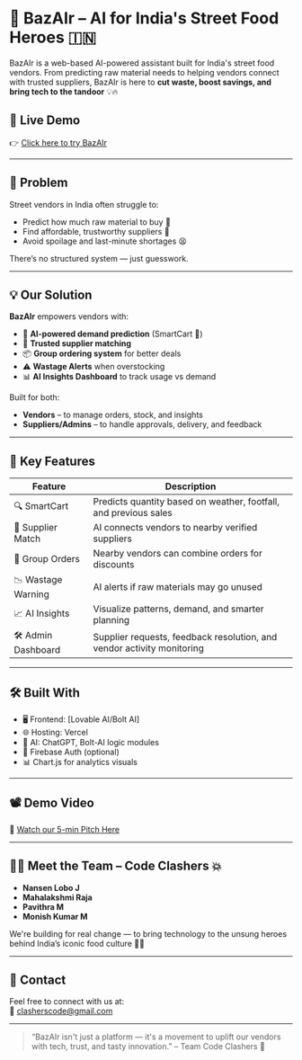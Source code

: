 # 🍲 BazAIr – AI for India's Street Food Heroes 🇮🇳

BazAIr is a web-based AI-powered assistant built for India's street food vendors. From predicting raw material needs to helping vendors connect with trusted suppliers, BazAIr is here to **cut waste, boost savings, and bring tech to the tandoor** 💡🔥

## 🚀 Live Demo

👉 [Click here to try BazAIr](https://your-vercel-or-netlify-link.com)

---

## 🎯 Problem

Street vendors in India often struggle to:
- Predict how much raw material to buy 🥔
- Find affordable, trustworthy suppliers 🤝
- Avoid spoilage and last-minute shortages 😫

There’s no structured system — just guesswork.

---

## 💡 Our Solution

**BazAIr** empowers vendors with:
- 🧠 **AI-powered demand prediction** (SmartCart 🛒)
- 🔗 **Trusted supplier matching**
- 📦 **Group ordering system** for better deals
- ⚠️ **Wastage Alerts** when overstocking
- 📊 **AI Insights Dashboard** to track usage vs demand

Built for both:
- **Vendors** – to manage orders, stock, and insights
- **Suppliers/Admins** – to handle approvals, delivery, and feedback

---

## 🧠 Key Features

| Feature             | Description                                                                 |
|---------------------|-----------------------------------------------------------------------------|
| 🔍 SmartCart        | Predicts quantity based on weather, footfall, and previous sales             |
| 📡 Supplier Match   | AI connects vendors to nearby verified suppliers                             |
| 🧺 Group Orders     | Nearby vendors can combine orders for discounts                              |
| 📉 Wastage Warning  | AI alerts if raw materials may go unused                                     |
| 📈 AI Insights      | Visualize patterns, demand, and smarter planning                             |
| 🛠️ Admin Dashboard | Supplier requests, feedback resolution, and vendor activity monitoring        |

---

## 🛠️ Built With

- 🖥️ Frontend: [Lovable AI/Bolt AI]
- 🌐 Hosting: Vercel
- 🧠 AI: ChatGPT, Bolt-AI logic modules
- 🔐 Firebase Auth (optional)
- 📊 Chart.js for analytics visuals

---

## 📽️ Demo Video

🎥 [Watch our 5-min Pitch Here](https://link-to-your-demo-video.com)

---

## 🧑‍🍳 Meet the Team – Code Clashers 💥

- **Nansen Lobo J**
- **Mahalakshmi Raja**
- **Pavithra M**
- **Monish Kumar M**

We're building for real change — to bring technology to the unsung heroes behind India’s iconic food culture 💖🍛

---

## 💬 Contact

Feel free to connect with us at:  
📧 clasherscode@gmail.com

---

> “BazAIr isn't just a platform — it's a movement to uplift our vendors with tech, trust, and tasty innovation.” – Team Code Clashers 🌟

